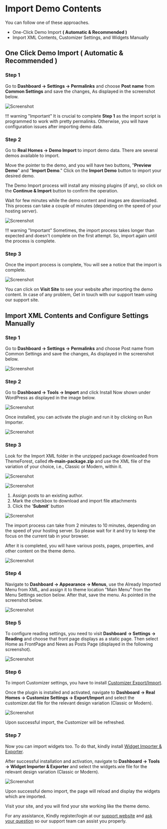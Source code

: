 # Import Demo Contents

You can follow one of these approaches.

- One-Click Demo Import **( Automatic & Recommended )**
- Import XML Contents, Customizer Settings, and Widgets Manually

## One Click Demo Import ( Automatic & Recommended )

### **Step 1**

Go to **Dashboard → Settings → Permalinks** and choose **Post name** from **Common Settings** and save the changes, As displayed in the screenshot below.

![Screenshot](images/import-demo/permalinks.png)

!!! warning "Important"
    It is crucial to complete **Step 1** as the import script is programmed to work with pretty permalinks. Otherwise, you will have configuration issues after importing demo data.

### **Step 2**

Go to **Real Homes → Demo Import** to import demo data. There are several demos available to import.

Move the pointer to the demo, and you will have two buttons, "**Preview Demo**" and "**Import Demo**." Click on the **Import Demo** button to import your desired demo.

The Demo Import process will install any missing plugins (if any), so click on the **Continue & Import** button to confirm the operation.

Wait for few minutes while the demo content and images are downloaded. This process can take a couple of minutes (depending on the speed of your hosting server).

![Screenshot](images/import-demo/import-demo-demonstration.gif)

!!! warning "Important"
    Sometimes, the import process takes longer than expected and doesn't complete on the first attempt. So, import again until the process is complete.

### **Step 3**

Once the import process is complete, You will see a notice that the import is complete.

![Screenshot](images/import-demo/all-done.png)

 You can click on **Visit Site** to see your website after importing the demo content. In case of any problem, Get in touch with our support team using our support site.

## Import XML Contents and Configure Settings Manually

### **Step 1**

Go to **Dashboard → Settings → Permalinks** and choose Post name from Common Settings and save the changes, As displayed in the screenshot below.

![Screenshot](images/import-demo/permalinks.png)

### **Step 2**

Go to **Dashboard → Tools → Import** and click Install Now shown under WordPress as displayed in the image below.

![Screenshot](images/import-demo/install-wordpress-importer.png)

Once installed, you can activate the plugin and run it by clicking on Run Importer.

![Screenshot](images/import-demo/run-wordpress-importer.png)

### **Step 3**

Look for the Import XML folder in the unzipped package downloaded from ThemeForest, called **rh-main-package.zip** and use the XML file of the variation of your choice, i.e., Classic or Modern, within it.

![Screenshot](images/import-demo/xml-file-selection.png)

![Screenshot](images/import-demo/upload-and-import.png)

1. Assign posts to an existing author.
2. Mark the checkbox to download and import file attachments
3. Click the '**Submit**' button

![Screenshot](images/import-demo/assign-post.png)

The import process can take from 2 minutes to 10 minutes, depending on the speed of your hosting server. So please wait for it and try to keep the focus on the current tab in your browser.

After it is completed, you will have various posts, pages, properties, and other content on the theme demo.

![Screenshot](images/import-demo/importer-all-done.png)

### **Step 4**

Navigate to **Dashboard → Appearance → Menus**, use the Already Imported Menu from XML, and assign it to theme location "Main Menu" from the Menu Settings section below. After that, save the menu. As pointed in the screenshot below.

![Screenshot](images/import-demo/menu-assignment.png)

### **Step 5**

To configure reading settings, you need to visit **Dashboard → Settings → Reading** and choose that front page displays as a static page. Then select Home as FrontPage and News as Posts Page (displayed in the following screenshot).

![Screenshot](images/import-demo/home-and-blog-settings.png)

### **Step 6**

To import Customizer settings, you have to install [Customizer Export/Import](https://wordpress.org/plugins/customizer-export-import/). 

Once the plugin is installed and activated, navigate to **Dashboard → Real Homes → Customize Settings → Export/Import** and select the customizer.dat file for the relevant design variation (Classic or Modern).

![Screenshot](images/import-demo/import-customizer-settings.png)

Upon successful import, the Customizer will be refreshed.

### **Step 7**

Now you can import widgets too. To do that, kindly install [Widget Importer & Exporter](https://wordpress.org/plugins/widget-importer-exporter/). 

After successful installation and activation, navigate to **Dashboard → Tools → Widget Importer & Exporter** and select the widgets.wie file for the relevant design variation (Classic or Modern).

![Screenshot](images/import-demo/import-widget-settings.png)

Upon successful demo import, the page will reload and display the widgets which are imported.

Visit your site, and you will find your site working like the theme demo.

For any assistance, Kindly register/login at our [support website](https://support.inspirythemes.com/login-register/) and [ask your question](https://support.inspirythemes.com/ask-question/) so our support team can assist you properly.